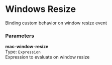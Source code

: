 
Windows Resize
===
Binding custom behavior on window resize event  
  
  
### Parameters
**mac-window-resize**  
Type: `Expression`  
Expression to evaluate on window resize  
  

